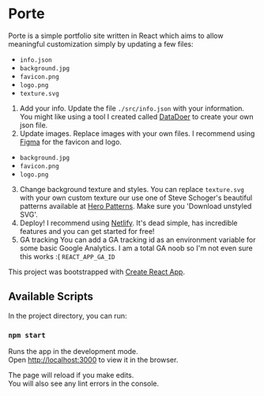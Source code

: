 # Porte

Porte is a simple portfolio site written in React which aims to allow meaningful customization simply by updating a few files:
- `info.json`
- `background.jpg`
- `favicon.png`
- `logo.png`
- `texture.svg`

1. Add your info.
Update the file `./src/info.json` with your information. You might like using a tool I created called [DataDoer](https://datadoer.app/) to create your own json file.
2. Update images.
Replace images with your own files. I recommend using [Figma](https://www.figma.com) for the favicon and logo.
- `background.jpg`
- `favicon.png`
- `logo.png`
3. Change background texture and styles.
You can replace `texture.svg` with your own custom texture our use one of Steve Schoger's beautiful patterns available at [Hero Patterns](https://www.heropatterns.com/). Make sure you 'Download unstyled SVG'.
5. Deploy!
I recommend using [Netlify](https://www.netlify.com/). It's dead simple, has incredible features and you can get started for free!
6. GA tracking
You can add a GA tracking id as an environment variable for some basic Google Analytics. I am a total GA noob so I'm not even sure this works :(
`REACT_APP_GA_ID`

This project was bootstrapped with [Create React App](https://github.com/facebook/create-react-app).

## Available Scripts

In the project directory, you can run:

### `npm start`

Runs the app in the development mode.<br>
Open [http://localhost:3000](http://localhost:3000) to view it in the browser.

The page will reload if you make edits.<br>
You will also see any lint errors in the console.
